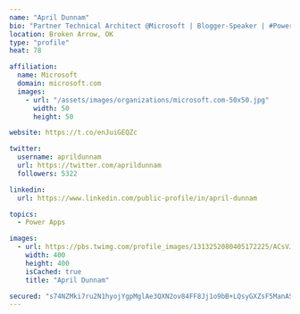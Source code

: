 ```yaml
---
name: "April Dunnam"
bio: "Partner Technical Architect @Microsoft | Blogger-Speaker | #PowerApps, #PowerAutomate, #Office365, #SharePoint | #WIT | #Karaoke Queen"
location: Broken Arrow, OK
type: "profile"
heat: 78

affiliation:
  name: Microsoft
  domain: microsoft.com
  images:
    - url: "/assets/images/organizations/microsoft.com-50x50.jpg"
      width: 50
      height: 50

website: https://t.co/enJuiGEQZc

twitter:
  username: aprildunnam
  url: https://twitter.com/aprildunnam
  followers: 5322

linkedin:
  url: https://www.linkedin.com/public-profile/in/april-dunnam

topics:
  - Power Apps

images:
  - url: https://pbs.twimg.com/profile_images/1313252080405172225/ACsVJFqU_400x400.jpg
    width: 400
    height: 400
    isCached: true
    title: "April Dunnam"

secured: "s74NZMki7ru2N1hyojYgpMglAe3QXN2ov84FF8Jj1o9bB+LQsyGXZsF5ManASgTer97uuQa3ng8J+qCHd8p5qkRaVES6MXRDkINsfO5CvYdnBxQuR6/KQ/hNMXMIIM10+fPKY3Uar1qz7bTubrE0dgJWWbUVlpCjpC3ANq2j98xJ/DPls7LJDjYkcYE9yLTk8j9DooMZAp0172rrjRY0Pfe9CFiZcN+mWL8AsW2FN5ZrUKZHcq+vk/94jt6GUS4ICVDcNEDb56i4tgXyOw1/yl5YP/TT3oZFLd1MwUQy+qp7Ya/6+mvS8tLjYd0feZJirR1TiB58pOpeHrCCS8Yj2KN0ZJBVf//oxrUmdlZFMv0ekzTarOeOQe3x9ZJyqQ6KDrh32vOJgDo17UD60S1w4lW9fktwO2D+u7mRBgCrPGQ=;OXrHlRn2TRZc5PLvM84zlA=="
---
```


